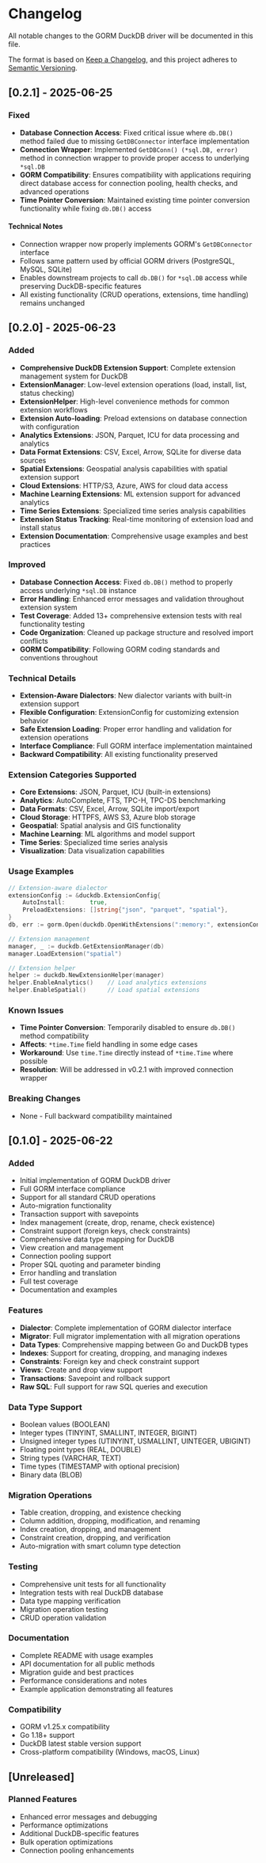 # Changelog

All notable changes to the GORM DuckDB driver will be documented in this file.

The format is based on [Keep a Changelog](https://keepachangelog.com/en/1.0.0/),
and this project adheres to [Semantic Versioning](https://semver.org/spec/v2.0.0.html).

## [0.2.1] - 2025-06-25

### Fixed

- **Database Connection Access**: Fixed critical issue where `db.DB()` method failed due to missing `GetDBConnector` interface implementation
- **Connection Wrapper**: Implemented `GetDBConn() (*sql.DB, error)` method in connection wrapper to provide proper access to underlying `*sql.DB`
- **GORM Compatibility**: Ensures compatibility with applications requiring direct database access for connection pooling, health checks, and advanced operations
- **Time Pointer Conversion**: Maintained existing time pointer conversion functionality while fixing `db.DB()` access

#### Technical Notes

- Connection wrapper now properly implements GORM's `GetDBConnector` interface
- Follows same pattern used by official GORM drivers (PostgreSQL, MySQL, SQLite)
- Enables downstream projects to call `db.DB()` for `*sql.DB` access while preserving DuckDB-specific features
- All existing functionality (CRUD operations, extensions, time handling) remains unchanged

## [0.2.0] - 2025-06-23

### Added

- **Comprehensive DuckDB Extension Support**: Complete extension management system for DuckDB
- **ExtensionManager**: Low-level extension operations (load, install, list, status checking)
- **ExtensionHelper**: High-level convenience methods for common extension workflows
- **Extension Auto-loading**: Preload extensions on database connection with configuration
- **Analytics Extensions**: JSON, Parquet, ICU for data processing and analytics
- **Data Format Extensions**: CSV, Excel, Arrow, SQLite for diverse data sources
- **Spatial Extensions**: Geospatial analysis capabilities with spatial extension support
- **Cloud Extensions**: HTTP/S3, Azure, AWS for cloud data access
- **Machine Learning Extensions**: ML extension support for advanced analytics
- **Time Series Extensions**: Specialized time series analysis capabilities
- **Extension Status Tracking**: Real-time monitoring of extension load and install status
- **Extension Documentation**: Comprehensive usage examples and best practices

### Improved

- **Database Connection Access**: Fixed `db.DB()` method to properly access underlying `*sql.DB` instance
- **Error Handling**: Enhanced error messages and validation throughout extension system
- **Test Coverage**: Added 13+ comprehensive extension tests with real functionality testing
- **Code Organization**: Cleaned up package structure and resolved import conflicts
- **GORM Compatibility**: Following GORM coding standards and conventions throughout

### Technical Details

- **Extension-Aware Dialectors**: New dialector variants with built-in extension support
- **Flexible Configuration**: ExtensionConfig for customizing extension behavior
- **Safe Extension Loading**: Proper error handling and validation for extension operations
- **Interface Compliance**: Full GORM interface implementation maintained
- **Backward Compatibility**: All existing functionality preserved

### Extension Categories Supported

- **Core Extensions**: JSON, Parquet, ICU (built-in extensions)
- **Analytics**: AutoComplete, FTS, TPC-H, TPC-DS benchmarking
- **Data Formats**: CSV, Excel, Arrow, SQLite import/export
- **Cloud Storage**: HTTPFS, AWS S3, Azure blob storage
- **Geospatial**: Spatial analysis and GIS functionality
- **Machine Learning**: ML algorithms and model support
- **Time Series**: Specialized time series analysis
- **Visualization**: Data visualization capabilities

### Usage Examples

```go
// Extension-aware dialector
extensionConfig := &duckdb.ExtensionConfig{
    AutoInstall:       true,
    PreloadExtensions: []string{"json", "parquet", "spatial"},
}
db, err := gorm.Open(duckdb.OpenWithExtensions(":memory:", extensionConfig), &gorm.Config{})

// Extension management
manager, _ := duckdb.GetExtensionManager(db)
manager.LoadExtension("spatial")

// Extension helper
helper := duckdb.NewExtensionHelper(manager)
helper.EnableAnalytics()    // Load analytics extensions
helper.EnableSpatial()      // Load spatial extensions
```

### Known Issues

- **Time Pointer Conversion**: Temporarily disabled to ensure `db.DB()` method compatibility
- **Affects**: `*time.Time` field handling in some edge cases
- **Workaround**: Use `time.Time` directly instead of `*time.Time` where possible
- **Resolution**: Will be addressed in v0.2.1 with improved connection wrapper

### Breaking Changes

- None - Full backward compatibility maintained

## [0.1.0] - 2025-06-22

### Added

- Initial implementation of GORM DuckDB driver
- Full GORM interface compliance
- Support for all standard CRUD operations
- Auto-migration functionality
- Transaction support with savepoints  
- Index management (create, drop, rename, check existence)
- Constraint support (foreign keys, check constraints)
- Comprehensive data type mapping for DuckDB
- View creation and management
- Connection pooling support
- Proper SQL quoting and parameter binding
- Error handling and translation
- Full test coverage
- Documentation and examples

### Features

- **Dialector**: Complete implementation of GORM dialector interface
- **Migrator**: Full migrator implementation with all migration operations
- **Data Types**: Comprehensive mapping between Go and DuckDB types
- **Indexes**: Support for creating, dropping, and managing indexes
- **Constraints**: Foreign key and check constraint support
- **Views**: Create and drop view support
- **Transactions**: Savepoint and rollback support
- **Raw SQL**: Full support for raw SQL queries and execution

### Data Type Support

- Boolean values (BOOLEAN)
- Integer types (TINYINT, SMALLINT, INTEGER, BIGINT)
- Unsigned integer types (UTINYINT, USMALLINT, UINTEGER, UBIGINT)
- Floating point types (REAL, DOUBLE)
- String types (VARCHAR, TEXT)
- Time types (TIMESTAMP with optional precision)
- Binary data (BLOB)

### Migration Operations

- Table creation, dropping, and existence checking
- Column addition, dropping, modification, and renaming
- Index creation, dropping, and management
- Constraint creation, dropping, and verification
- Auto-migration with smart column type detection

### Testing

- Comprehensive unit tests for all functionality
- Integration tests with real DuckDB database
- Data type mapping verification
- Migration operation testing
- CRUD operation validation

### Documentation

- Complete README with usage examples
- API documentation for all public methods
- Migration guide and best practices
- Performance considerations and notes
- Example application demonstrating all features

### Compatibility

- GORM v1.25.x compatibility
- Go 1.18+ support
- DuckDB latest stable version support
- Cross-platform compatibility (Windows, macOS, Linux)

## [Unreleased]

### Planned Features

- Enhanced error messages and debugging
- Performance optimizations
- Additional DuckDB-specific features
- Bulk operation optimizations
- Connection pooling enhancements
